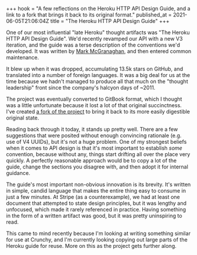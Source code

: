 +++
hook = "A few reflections on the Heroku HTTP API Design Guide, and a link to a fork that brings it back to its original format."
published_at = 2021-06-05T21:06:04Z
title = "The Heroku HTTP API Design Guide"
+++

One of our most influential "late Heroku" thought artifacts was "The Heroku HTTP API Design Guide". We'd recently revamped our API with a new V3 iteration, and the guide was a terse description of the conventions we'd developed. It was written by [Mark McGranaghan](https://twitter.com/mmcgrana), and then entered common maintenance.

It blew up when it was dropped, accumulating 13.5k stars on GitHub, and translated into a number of foreign languages. It was a big deal for us at the time because we hadn't managed to produce all that much on the "thought leadership" front since the company's halcyon days of ~2011.

The project was eventually converted to GitBook format, which I thought was a little unfortunate because it lost a lot of that original succinctness. I've created [a fork of the project](https://github.com/brandur/heroku-http-api-design) to bring it back to its more easily digestible original state.

Reading back through it today, it stands up pretty well. There are a few suggestions that were posited without enough convincing rationale (e.g. use of V4 UUIDs), but it's not a huge problem. One of my strongest beliefs when it comes to API design is that it's most important to establish _some_ convention, because without any, things start drifting all over the place very quickly. A perfectly reasonable approach would be to copy a lot of the guide, change the sections you disagree with, and then adopt it for internal guidance.

The guide's most important non-obvious innovation is its brevity. It's written in simple, candid language that makes the entire thing easy to consume in just a few minutes. At Stripe (as a counterexample), we had at least one document that attempted to state design principles, but it was lengthy and unfocused, which made it rarely referenced in practice. Having something in the form of a written artifact was good, but it was pretty uninspiring to read.

This came to mind recently because I'm looking at writing something similar for use at Crunchy, and I'm currently looking copying out large parts of the Heroku guide for reuse. More on this as the project gets further along.
